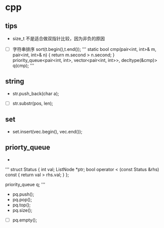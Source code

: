 # cpp
## tips
* size_t 不是适合做双指针比较，因为非负的原因
* [ ] 字符串排序 sort(t.begin(),t.end());
'''
static bool cmp(pair<int, int>& m, pair<int, int>& n) {
  return m.second > n.second;
}
priority_queue<pair<int, int>, vector<pair<int, int>>, decltype(&cmp)> q(cmp);
'''

## string
* str.push_back(char a);
* [ ] str.substr(pos, len);
## set
* set.insert(vec.begin(), vec.end());
## priorty_queue

*
'''
struct Status {
  int val;
  ListNode *ptr;
  bool operator < (const Status &rhs) const {
    return val > rhs.val;
  }
};

priority_queue <Status> q;
'''
* pq.push();
* pq.pop();
* pq.top();
* pq.size();
* [ ] pq.empty();
